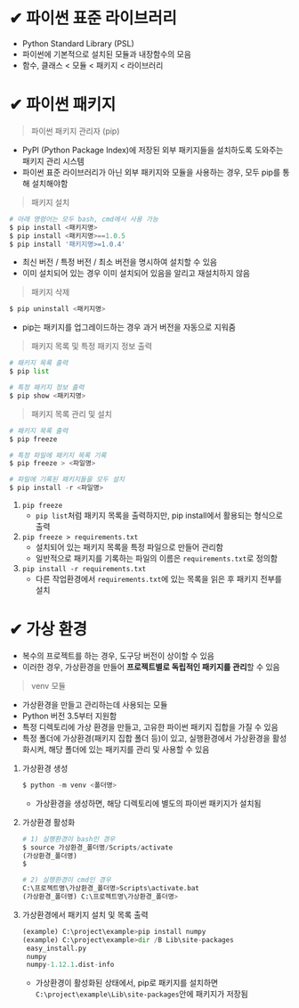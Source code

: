 # ✔ 파이썬 표준 라이브러리
- Python Standard Library (PSL)
- 파이썬에 기본적으로 설치된 모듈과 내장함수의 모음
- 함수, 클래스 < 모듈 < 패키지 < 라이브러리




# ✔ 파이썬 패키지
> 파이썬 패키지 관리자 (pip)
- PyPI (Python Package Index)에 저장된 외부 패키지들을 설치하도록 도와주는 패키지 관리 시스템
- 파이썬 표준 라이브러리가 아닌 외부 패키지와 모듈을 사용하는 경우, 모두 pip를 통해 설치해야함

> 패키지 설치
   
   ```python
   # 아래 명령어는 모두 bash, cmd에서 사용 가능
   $ pip install <패키지명>
   $ pip install <패키지명>==1.0.5
   $ pip install '패키지명>=1.0.4'
   ```
   
   - 최신 버전 / 특정 버전 / 최소 버전을 명시하여 설치할 수 있음
   - 이미 설치되어 있는 경우 이미 설치되어 있음을 알리고 재설치하지 않음

> 패키지 삭제

  ```python
  $ pip uninstall <패키지명>
  ```

  - pip는 패키지를 업그레이드하는 경우 과거 버전을 자동으로 지워줌

> 패키지 목록 및 특정 패키지 정보 출력
    
  ```python
  # 패키지 목록 출력
  $ pip list
  
  # 특정 패키지 정보 출력
  $ pip show <패키지명>
  ```

> 패키지 목록 관리 및 설치
   
   ```python
  # 패키지 목록 출력
  $ pip freeze

  # 특정 파일에 패키지 목록 기록
  $ pip freeze > <파일명>

  # 파일에 기록된 패키지들을 모두 설치
  $ pip install -r <파일명>
  ```

  1. `pip freeze`
      - `pip list`처럼 패키지 목록을 출력하지만, pip install에서 활용되는 형식으로 출력
  2. `pip freeze > requirements.txt`
      - 설치되어 있는 패키지 목록을 특정 파일으로 만들어 관리함
      - 일반적으로 패키지를 기록하는 파일의 이름은 `requirements.txt`로 정의함
  3. `pip install -r requirements.txt`
      - 다른 작업환경에서 `requirements.txt`에 있는 목록을 읽은 후 패키지 전부를 설치  




# ✔ 가상 환경
- 복수의 프로젝트를 하는 경우, 도구당 버전이 상이할 수 있음
- 이러한 경우, 가상환경을 만들어 **프로젝트별로 독립적인 패키지를 관리**할 수 있음

> venv 모듈
- 가상환경을 만들고 관리하는데 사용되는 모듈
- Python 버전 3.5부터 지원함
- 특정 디렉토리에 가상 환경을 만들고, 고유한 파이썬 패키지 집합을 가질 수 있음
- 특정 폴더에 가상환경(패키지 집합 폴더 등)이 있고, 실행환경에서 가상환경을 활성화시켜, 해당 폴더에 있는 패키지를 관리 및 사용할 수 있음
1. 가상환경 생성
   
   ```python
   $ python -m venv <폴더명>
   ```
  
    - 가상환경을 생성하면, 해당 디렉토리에 별도의 파이썬 패키지가 설치됨
2. 가상환경 활성화
   
   ```python
   # 1) 실행환경이 bash인 경우 
   $ source 가상환경_폴더명/Scripts/activate 
   (가상환경_폴더명)
   $

   # 2) 실행환경이 cmd인 경우
   C:\프로젝트명\가상환경_폴더명>Scripts\activate.bat
   (가상환경_폴더명) C:\프로젝트명\가상환경_폴더명>
   ```

3. 가상환경에서 패키지 설치 및 목록 출력
   
   ```python
   (example) C:\project\example>pip install numpy
   (example) C:\project\example>dir /B Lib\site-packages
    easy_install.py
    numpy
    numpy-1.12.1.dist-info
   ```
   
   - 가상환경이 활성화된 상태에서, pip로 패키지를 설치하면 `C:\project\example\Lib\site-packages`안에 패키지가 저장됨